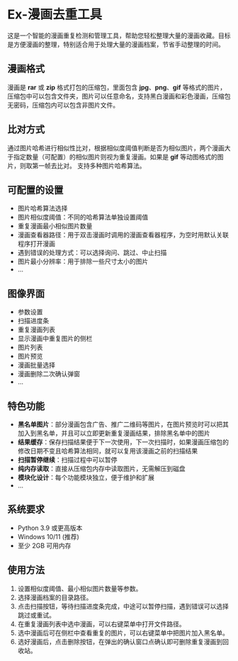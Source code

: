 # Ex-漫画去重工具

这是一个智能的漫画重复检测和管理工具，帮助您轻松整理大量的漫画收藏。目标是方便漫画的整理，特别适合用于处理大量的漫画档案，节省手动整理的时间。

## 漫画格式

漫画是 **rar** 或 **zip** 格式打包的压缩包，里面包含 **jpg**、**png**、**gif** 等格式的图片，压缩包中可以包含文件夹，图片可以任意命名，支持黑白漫画和彩色漫画，压缩包无密码，压缩包内可以包含非图片文件。

## 比对方式

通过图片哈希进行相似性比对，根据相似度阈值判断是否为相似图片，两个漫画大于指定数量（可配置）的相似图片则视为重复漫画。如果是 **gif** 等动图格式的图片，则取第一帧去比对。
支持多种图片哈希算法。

## 可配置的设置

- 图片哈希算法选择
- 图片相似度阈值：不同的哈希算法单独设置阈值
- 重复漫画最小相似图片数量
- 漫画查看器路径：用于双击漫画时调用的漫画查看器程序，为空时用默认关联程序打开漫画
- 遇到错误的处理方式：可以选择询问、跳过、中止扫描
- 图片最小分辨率：用于排除一些尺寸太小的图片
- ...

## 图像界面

- 参数设置
- 扫描进度条
- 重复漫画列表
- 显示漫画中重复图片的侧栏
- 图片列表
- 图片预览
- 漫画批量选择
- 漫画删除二次确认弹窗
- ...

## 特色功能

- **黑名单图片**：部分漫画包含广告、推广二维码等图片，在图片预览时可以把其加入到黑名单，并且可以立即更新重复漫画结果，排除黑名单中的图片
- **结果缓存**：保存扫描结果便于下一次使用，下一次扫描时，如果漫画压缩包的修改日期不变且哈希算法相同，就可以复用该漫画之前的扫描结果
- **扫描暂停继续**：扫描过程中可以暂停
- **纯内存读取**：直接从压缩包内存中读取图片，无需解压到磁盘
- **模块化设计**：每个功能模块独立，便于维护和扩展
- ...

## 系统要求
- Python 3.9 或更高版本
- Windows 10/11 (推荐)
- 至少 2GB 可用内存

## 使用方法

1. 设置相似度阈值、最小相似图片数量等参数。
2. 选择漫画档案的目录路径。
3. 点击扫描按钮，等待扫描进度条完成，中途可以暂停扫描，遇到错误可以选择跳过或重试。
4. 在重复漫画列表中选中漫画，可以右键菜单中打开文件路径。
5. 选中漫画后可在侧栏中查看重复的图片，可以右键菜单中把图片加入黑名单。
6. 选好漫画后，点击删除按钮，在弹出的确认窗口点确认即可删除重复漫画到回收站。